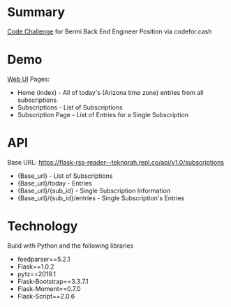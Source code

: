 # Summary
[Code Challenge](http://codefor.cash/bermi) for Bermi Back End Engineer Position via codefor.cash

# Demo
[Web UI](https://flask-rss-reader--teknorah.repl.co/)
Pages:
 - Home (index) - All of today's (Arizona time zone) entries from all subscriptions
 - Subscriptions - List of Subscriptions
 - Subscription Page - List of Entries for a Single Subscription

# API
Base URL: https://flask-rss-reader--teknorah.repl.co/api/v1.0/subscriptions
 - {Base_url} - List of Subscriptions
 - {Base_url}/today - Entries
 - {Base_url}/{sub_id} - Single Subscription Information
 - {Base_url}/{sub_id}/entries - Single Subscription's Entries

# Technology
Build with Python and the following libraries
 - feedparser==5.2.1
 - Flask==1.0.2
 - pytz==2019.1
 - Flask-Bootstrap==3.3.7.1
 - Flask-Moment==0.7.0
 - Flask-Script==2.0.6
